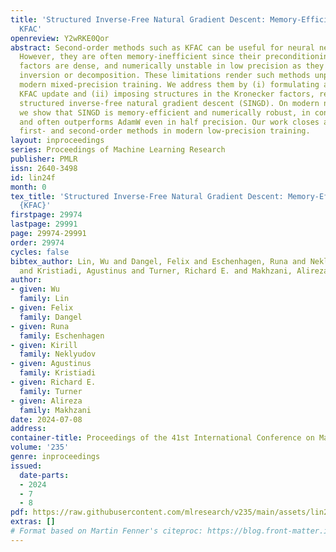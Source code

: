 ```yaml
---
title: 'Structured Inverse-Free Natural Gradient Descent: Memory-Efficient & Numerically-Stable
  KFAC'
openreview: Y2wRKE0Qor
abstract: Second-order methods such as KFAC can be useful for neural net training.
  However, they are often memory-inefficient since their preconditioning Kronecker
  factors are dense, and numerically unstable in low precision as they require matrix
  inversion or decomposition. These limitations render such methods unpopular for
  modern mixed-precision training. We address them by (i) formulating an inverse-free
  KFAC update and (ii) imposing structures in the Kronecker factors, resulting in
  structured inverse-free natural gradient descent (SINGD). On modern neural networks,
  we show that SINGD is memory-efficient and numerically robust, in contrast to KFAC,
  and often outperforms AdamW even in half precision. Our work closes a gap between
  first- and second-order methods in modern low-precision training.
layout: inproceedings
series: Proceedings of Machine Learning Research
publisher: PMLR
issn: 2640-3498
id: lin24f
month: 0
tex_title: 'Structured Inverse-Free Natural Gradient Descent: Memory-Efficient & Numerically-Stable
  {KFAC}'
firstpage: 29974
lastpage: 29991
page: 29974-29991
order: 29974
cycles: false
bibtex_author: Lin, Wu and Dangel, Felix and Eschenhagen, Runa and Neklyudov, Kirill
  and Kristiadi, Agustinus and Turner, Richard E. and Makhzani, Alireza
author:
- given: Wu
  family: Lin
- given: Felix
  family: Dangel
- given: Runa
  family: Eschenhagen
- given: Kirill
  family: Neklyudov
- given: Agustinus
  family: Kristiadi
- given: Richard E.
  family: Turner
- given: Alireza
  family: Makhzani
date: 2024-07-08
address:
container-title: Proceedings of the 41st International Conference on Machine Learning
volume: '235'
genre: inproceedings
issued:
  date-parts:
  - 2024
  - 7
  - 8
pdf: https://raw.githubusercontent.com/mlresearch/v235/main/assets/lin24f/lin24f.pdf
extras: []
# Format based on Martin Fenner's citeproc: https://blog.front-matter.io/posts/citeproc-yaml-for-bibliographies/
---
```

